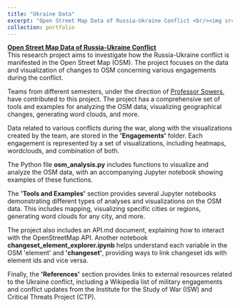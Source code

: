 ```yaml
---
title: "Ukraine Data"
excerpt: "Open Street Map Data of Russia-Ukraine Conflict <br/><img src='/images/heatmap.png'>"
collection: portfolio
---
```

__[Open Street Map Data of Russia-Ukraine Conflict](https://gitlab.engr.illinois.edu/r-sowers/ukraine-data)__ <br>
This research project aims to investigate how the Russia-Ukraine conflict is manifested in the Open Street Map (OSM). The project focuses on the data and visualization of changes to OSM concerning various engagements during the conflict. <br>

Teams from different semesters, under the direction of [Professor Sowers](https://publish.illinois.edu/r-sowers/), have contributed to this project. The project has a comprehensive set of tools and examples for analyzing the OSM data, visualizing geographical changes, generating word clouds, and more.<br>

Data related to various conflicts during the war, along with the visualizations created by the team, are stored in the __'Engagements'__ folder. Each engagement is represented by a set of visualizations, including heatmaps, wordclouds, and combination of both.<br>

The Python file __osm_analysis.py__ includes functions to visualize and analyze the OSM data, with an accompanying Jupyter notebook showing examples of these functions.<br>

The __'Tools and Examples'__ section provides several Jupyter notebooks demonstrating different types of analyses and visualizations on the OSM data. This includes mapping, visualizing specific cities or regions, generating word clouds for any city, and more.<br>

The project also includes an API.md document, explaining how to interact with the OpenStreetMap API. Another notebook __changeset_element_explorer.ipynb__ helps understand each variable in the OSM 'element' and __'changeset'__, providing ways to link changeset ids with element ids and vice versa.<br>

Finally, the __'References'__ section provides links to external resources related to the Ukraine conflict, including a Wikipedia list of military engagements and conflict updates from the Institute for the Study of War (ISW) and Critical Threats Project (CTP).<br>
